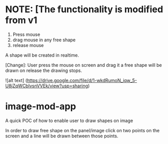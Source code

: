 
# NOTE: [The functionality is modified from v1

1. Press mouse 
2. drag mouse in any free shape
3. release mouse

A shape will be created in realtime.

[Change]: User press the mouse on screen and drag it a free shape will be drawn on release the drawing stops.

![alt text] (https://drive.google.com/file/d/1-wkdRumoN_iqw_5-U8jZqWCblvsnVVEk/view?usp=sharing)



# image-mod-app
A quick POC of how to enable user to draw shapes on image


In order to draw free shape on the panel/image click on two points on the screen and a line will be drawn between those points.


